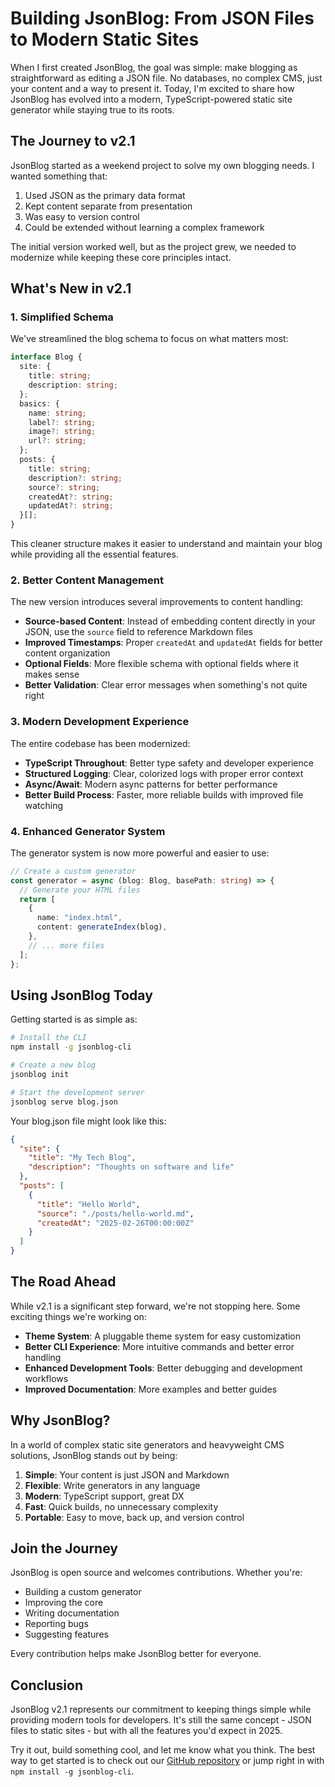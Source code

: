 # Building JsonBlog: From JSON Files to Modern Static Sites

When I first created JsonBlog, the goal was simple: make blogging as straightforward as editing a JSON file. No databases, no complex CMS, just your content and a way to present it. Today, I'm excited to share how JsonBlog has evolved into a modern, TypeScript-powered static site generator while staying true to its roots.

## The Journey to v2.1

JsonBlog started as a weekend project to solve my own blogging needs. I wanted something that:

1. Used JSON as the primary data format
2. Kept content separate from presentation
3. Was easy to version control
4. Could be extended without learning a complex framework

The initial version worked well, but as the project grew, we needed to modernize while keeping these core principles intact.

## What's New in v2.1

### 1. Simplified Schema

We've streamlined the blog schema to focus on what matters most:

```typescript
interface Blog {
  site: {
    title: string;
    description: string;
  };
  basics: {
    name: string;
    label?: string;
    image?: string;
    url?: string;
  };
  posts: {
    title: string;
    description?: string;
    source?: string;
    createdAt?: string;
    updatedAt?: string;
  }[];
}
```

This cleaner structure makes it easier to understand and maintain your blog while providing all the essential features.

### 2. Better Content Management

The new version introduces several improvements to content handling:

- **Source-based Content**: Instead of embedding content directly in your JSON, use the `source` field to reference Markdown files
- **Improved Timestamps**: Proper `createdAt` and `updatedAt` fields for better content organization
- **Optional Fields**: More flexible schema with optional fields where it makes sense
- **Better Validation**: Clear error messages when something's not quite right

### 3. Modern Development Experience

The entire codebase has been modernized:

- **TypeScript Throughout**: Better type safety and developer experience
- **Structured Logging**: Clear, colorized logs with proper error context
- **Async/Await**: Modern async patterns for better performance
- **Better Build Process**: Faster, more reliable builds with improved file watching

### 4. Enhanced Generator System

The generator system is now more powerful and easier to use:

```typescript
// Create a custom generator
const generator = async (blog: Blog, basePath: string) => {
  // Generate your HTML files
  return [
    {
      name: "index.html",
      content: generateIndex(blog),
    },
    // ... more files
  ];
};
```

## Using JsonBlog Today

Getting started is as simple as:

```bash
# Install the CLI
npm install -g jsonblog-cli

# Create a new blog
jsonblog init

# Start the development server
jsonblog serve blog.json
```

Your blog.json file might look like this:

```json
{
  "site": {
    "title": "My Tech Blog",
    "description": "Thoughts on software and life"
  },
  "posts": [
    {
      "title": "Hello World",
      "source": "./posts/hello-world.md",
      "createdAt": "2025-02-26T00:00:00Z"
    }
  ]
}
```

## The Road Ahead

While v2.1 is a significant step forward, we're not stopping here. Some exciting things we're working on:

- **Theme System**: A pluggable theme system for easy customization
- **Better CLI Experience**: More intuitive commands and better error handling
- **Enhanced Development Tools**: Better debugging and development workflows
- **Improved Documentation**: More examples and better guides

## Why JsonBlog?

In a world of complex static site generators and heavyweight CMS solutions, JsonBlog stands out by being:

1. **Simple**: Your content is just JSON and Markdown
2. **Flexible**: Write generators in any language
3. **Modern**: TypeScript support, great DX
4. **Fast**: Quick builds, no unnecessary complexity
5. **Portable**: Easy to move, back up, and version control

## Join the Journey

JsonBlog is open source and welcomes contributions. Whether you're:

- Building a custom generator
- Improving the core
- Writing documentation
- Reporting bugs
- Suggesting features

Every contribution helps make JsonBlog better for everyone.

## Conclusion

JsonBlog v2.1 represents our commitment to keeping things simple while providing modern tools for developers. It's still the same concept - JSON files to static sites - but with all the features you'd expect in 2025.

Try it out, build something cool, and let me know what you think. The best way to get started is to check out our [GitHub repository](https://github.com/jsonblog/jsonblog-cli) or jump right in with `npm install -g jsonblog-cli`.

